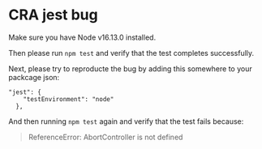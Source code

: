 # CRA jest bug

Make sure you have Node v16.13.0 installed.

Then please run `npm test` and verify that the test completes successfully.

Next, please try to reproducte the bug by adding this somewhere to your packcage json:
```
"jest": {
    "testEnvironment": "node"
  },
```

And then running `npm test` again and verify that the test fails because: 

> ReferenceError: AbortController is not defined